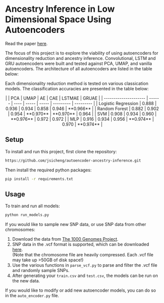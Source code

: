 # Ancestry Inference in Low Dimensional Space Using Autoencoders

Read the paper [here](https://github.com/jsicheng/autoencoder-ancestry-inference/blob/main/Ancestry%20Inference%20in%20Low%20Dimensional%20Space%20Using%20Autoencoders.pdf).

The focus of this project is to explore the viability of using autoencoders for dimensionality reduction and ancestry inference. Convolutional, LSTM and GRU autoencoders were built and tested against PCA, UMAP, and vanilla autoencoders. The architecture of all autoencoders are listed in the table below:


Each dimensionality reduction method is tested on various classication models. The classification accuracies are presented in the table below:

<center>
|                       | PCA    | UMAP     | AE    | CAE       | LSTMAE    | GRUAE     |
| --------------------- | ------ | ----     | ----- | -----     | --------- | --------- |
| Logistic Regression   | 0.888  | 0.936    | 0.934 | 0.858     | 0.946     | **0.966** |
| Random Forest         | 0.882  | 0.902    | 0.954 | **0.970** | **0.970** | 0.964     |
| SVM                   | 0.908  | 0.934    | 0.960 | **0.976** | 0.972     | 0.972     |
| MLP                   | 0.916  | 0.934    | 0.956 | **0.974** | 0.970     | **0.974** |
</center>

## Setup

To install and run this project, first clone the repository:

```sh
https://github.com/jsicheng/autoencoder-ancestry-inference.git
```

Then install the required python packages:

```sh
pip install -r requirements.txt
```

## Usage

To train and run all models:

```sh
python run_models.py
```

If you would like to sample new SNP data, or use SNP data from other chromosomes:
1. Download the data from [The 1000 Genomes Project](https://www.internationalgenome.org/).
2. SNP data in the .vcf format is supported, which can be downloaded [here](http://ftp.1000genomes.ebi.ac.uk/vol1/ftp/release/20130502/).\
(Note that the chromosome file are heavily compressed. Each \.vcf file may take up >50GB of disk space!)
3. Use the various functions in `parse_vcf.py` to parse and filter the \.vcf file and randomly sample SNPs.
4. After generating your `train.csv` and `test.csv`, the models can be run on the new data.

If you would like to modify or add new autoencoder models, you can do so in the `auto_encoder.py` file.